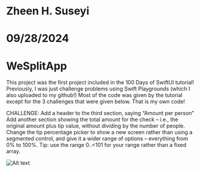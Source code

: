 # Zheen H. Suseyi
# 09/28/2024
# WeSplitApp



This project was the first project included in the 100 Days of SwiftUI tutorial! Previously, I was just challenge problems using Swift Playgrounds (which I also uploaded to my github!) Most of the code was given by the tutorial except for the 3 challenges that were given below. That is my own code!

CHALLENGE:
Add a header to the third section, saying “Amount per person”
Add another section showing the total amount for the check – i.e., the original amount plus tip value, without dividing by the number of people.
Change the tip percentage picker to show a new screen rather than using a segmented control, and give it a wider range of options – everything from 0% to 100%. Tip: use the range 0..<101 for your range rather than a fixed array.

![Alt text](https://github.com/zheensuseyi/WeSplitApp/blob/main/testGif-ezgif.com-optimize.gif)

